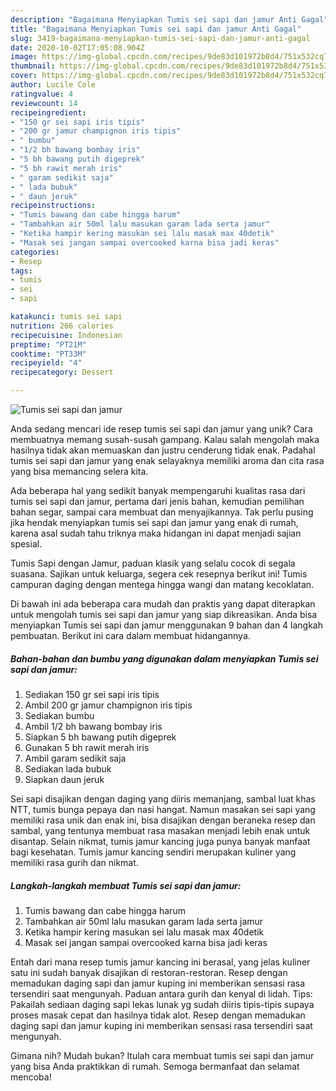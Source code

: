 ```yaml
---
description: "Bagaimana Menyiapkan Tumis sei sapi dan jamur Anti Gagal"
title: "Bagaimana Menyiapkan Tumis sei sapi dan jamur Anti Gagal"
slug: 3419-bagaimana-menyiapkan-tumis-sei-sapi-dan-jamur-anti-gagal
date: 2020-10-02T17:05:08.904Z
image: https://img-global.cpcdn.com/recipes/9de83d101972b8d4/751x532cq70/tumis-sei-sapi-dan-jamur-foto-resep-utama.jpg
thumbnail: https://img-global.cpcdn.com/recipes/9de83d101972b8d4/751x532cq70/tumis-sei-sapi-dan-jamur-foto-resep-utama.jpg
cover: https://img-global.cpcdn.com/recipes/9de83d101972b8d4/751x532cq70/tumis-sei-sapi-dan-jamur-foto-resep-utama.jpg
author: Lucile Cole
ratingvalue: 4
reviewcount: 14
recipeingredient:
- "150 gr sei sapi iris tipis"
- "200 gr jamur champignon iris tipis"
- " bumbu"
- "1/2 bh bawang bombay iris"
- "5 bh bawang putih digeprek"
- "5 bh rawit merah iris"
- " garam sedikit saja"
- " lada bubuk"
- " daun jeruk"
recipeinstructions:
- "Tumis bawang dan cabe hingga harum"
- "Tambahkan air 50ml lalu masukan garam lada serta jamur"
- "Ketika hampir kering masukan sei lalu masak max 40detik"
- "Masak sei jangan sampai overcooked karna bisa jadi keras"
categories:
- Resep
tags:
- tumis
- sei
- sapi

katakunci: tumis sei sapi 
nutrition: 266 calories
recipecuisine: Indonesian
preptime: "PT21M"
cooktime: "PT33M"
recipeyield: "4"
recipecategory: Dessert

---
```



![Tumis sei sapi dan jamur](https://img-global.cpcdn.com/recipes/9de83d101972b8d4/751x532cq70/tumis-sei-sapi-dan-jamur-foto-resep-utama.jpg)

Anda sedang mencari ide resep tumis sei sapi dan jamur yang unik? Cara membuatnya memang susah-susah gampang. Kalau salah mengolah maka hasilnya tidak akan memuaskan dan justru cenderung tidak enak. Padahal tumis sei sapi dan jamur yang enak selayaknya memiliki aroma dan cita rasa yang bisa memancing selera kita.

Ada beberapa hal yang sedikit banyak mempengaruhi kualitas rasa dari tumis sei sapi dan jamur, pertama dari jenis bahan, kemudian pemilihan bahan segar, sampai cara membuat dan menyajikannya. Tak perlu pusing jika hendak menyiapkan tumis sei sapi dan jamur yang enak di rumah, karena asal sudah tahu triknya maka hidangan ini dapat menjadi sajian spesial.

Tumis Sapi dengan Jamur, paduan klasik yang selalu cocok di segala suasana. Sajikan untuk keluarga, segera cek resepnya berikut ini! Tumis campuran daging dengan mentega hingga wangi dan matang kecoklatan.


Di bawah ini ada beberapa cara mudah dan praktis yang dapat diterapkan untuk mengolah tumis sei sapi dan jamur yang siap dikreasikan. Anda bisa menyiapkan Tumis sei sapi dan jamur menggunakan 9 bahan dan 4 langkah pembuatan. Berikut ini cara dalam membuat hidangannya.

<!--inarticleads1-->

##### Bahan-bahan dan bumbu yang digunakan dalam menyiapkan Tumis sei sapi dan jamur:

1. Sediakan 150 gr sei sapi iris tipis
1. Ambil 200 gr jamur champignon iris tipis
1. Sediakan  bumbu
1. Ambil 1/2 bh bawang bombay iris
1. Siapkan 5 bh bawang putih digeprek
1. Gunakan 5 bh rawit merah iris
1. Ambil  garam sedikit saja
1. Sediakan  lada bubuk
1. Siapkan  daun jeruk


Sei sapi disajikan dengan daging yang diiris memanjang, sambal luat khas NTT, tumis bunga pepaya dan nasi hangat. Namun masakan sei sapi yang memiliki rasa unik dan enak ini, bisa disajikan dengan beraneka resep dan sambal, yang tentunya membuat rasa masakan menjadi lebih enak untuk disantap. Selain nikmat, tumis jamur kancing juga punya banyak manfaat bagi kesehatan. Tumis jamur kancing sendiri merupakan kuliner yang memiliki rasa gurih dan nikmat. 

<!--inarticleads2-->

##### Langkah-langkah membuat Tumis sei sapi dan jamur:

1. Tumis bawang dan cabe hingga harum
1. Tambahkan air 50ml lalu masukan garam lada serta jamur
1. Ketika hampir kering masukan sei lalu masak max 40detik
1. Masak sei jangan sampai overcooked karna bisa jadi keras


Entah dari mana resep tumis jamur kancing ini berasal, yang jelas kuliner satu ini sudah banyak disajikan di restoran-restoran. Resep dengan memadukan daging sapi dan jamur kuping ini memberikan sensasi rasa tersendiri saat mengunyah. Paduan antara gurih dan kenyal di lidah. Tips: Pakailah sediaan daging sapi lekas lunak yg sudah diiris tipis-tipis supaya proses masak cepat dan hasilnya tidak alot. Resep dengan memadukan daging sapi dan jamur kuping ini memberikan sensasi rasa tersendiri saat mengunyah. 

Gimana nih? Mudah bukan? Itulah cara membuat tumis sei sapi dan jamur yang bisa Anda praktikkan di rumah. Semoga bermanfaat dan selamat mencoba!
